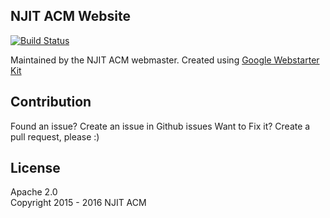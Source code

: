 ## NJIT ACM Website

[![Build Status](https://travis-ci.org/njitacm/njit-acm-website.svg?branch=master)](https://travis-ci.org/njitacm/njit-acm-website)

Maintained by the NJIT ACM webmaster. Created using [Google Webstarter Kit](https://github.com/google/web-starter-kit)

## Contribution

Found an issue? Create an issue in Github issues
Want to Fix it? Create a pull request, please :)

## License

Apache 2.0  
Copyright 2015 - 2016 NJIT ACM
